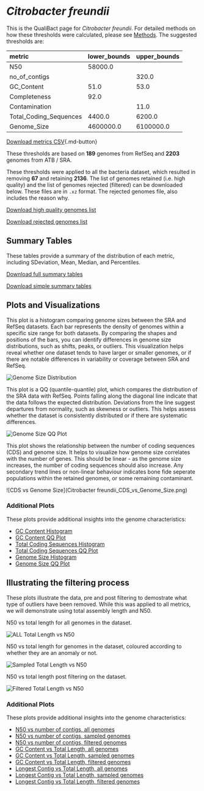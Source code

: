 # *Citrobacter freundii*

This is the QualiBact page for *Citrobacter freundii*. For detailed methods on how these thresholds were calculated, please see [Methods](../../methods.md).
The suggested thresholds are: 

| metric                 | lower_bounds   | upper_bounds   |
|:-----------------------|:---------------|:---------------|
| N50                    | 58000.0        |                |
| no_of_contigs          |                | 320.0          |
| GC_Content             | 51.0           | 53.0           |
| Completeness           | 92.0           |                |
| Contamination          |                | 11.0           |
| Total_Coding_Sequences | 4400.0         | 6200.0         |
| Genome_Size            | 4600000.0      | 6100000.0      |

[Download metrics CSV](Citrobacter_freundii_metrics.csv){.md-button}


These thresholds are based on **189** genomes from RefSeq and **2203** genomes from ATB / SRA.

These thresholds were applied to all the bacteria dataset, which resulted in removing **67** and retaining **2136**.
The list of genomes retained (i.e. high quality) and the list of genomes rejected (filtered) can be downloaded below. These files are in `.xz` format. The rejected genomes file, also includes the reason why.

[Download high quality genomes list](Citrobacter_freundii_high_quality_genomes.csv.xz)


[Download rejected genomes list](Citrobacter_freundii_filtered_out_genomes.csv.xz)



## Summary Tables
These tables provide a summary of the distribution of each metric, including SDeviation, Mean, Median, and Percentiles.

[Download full summary tables](summary.csv)

[Download simple summary tables](selected_summary.csv)

## Plots and Visualizations

This plot is a histogram comparing genome sizes between the SRA and RefSeq datasets. Each bar represents the density of genomes within a specific size range for both datasets. By comparing the shapes and positions of the bars, you can identify differences in genome size distributions, such as shifts, peaks, or outliers. This visualization helps reveal whether one dataset tends to have larger or smaller genomes, or if there are notable differences in variability or coverage between SRA and RefSeq.

![Genome Size Distribution](Genome_Size_refseq_histogram_kde.png)

This plot is a QQ (quantile-quantile) plot, which compares the distribution of the SRA data with RefSeq. Points falling along the diagonal line indicate that the data follows the expected distribution. Deviations from the line suggest departures from normality, such as skewness or outliers. This helps assess whether the dataset is consistently distributed or if there are systematic differences.

![Genome Size QQ Plot](Genome_Size_refseq_qqplot.png)

This plot shows the relationship between the number of coding sequences (CDS) and genome size. It helps to visualize how genome size correlates with the number of genes. This should be linear - as the genome size increases, the number of coding sequences should also increase. Any secondary trend lines or non-linear behaviour indicates bone fide seperate populations within the retained genomes, or some remaining contaminant. 

![CDS vs Genome Size](Citrobacter freundii_CDS_vs_Genome_Size.png)

### Additional Plots

These plots provide additional insights into the genome characteristics:

- [GC Content Histogram](GC_Content_refseq_histogram_kde.png)
- [GC Content QQ Plot](GC_Content_refseq_qqplot.png)
- [Total Coding Sequences Histogram](Total_Coding_Sequences_refseq_histogram_kde.png)
- [Total Coding Sequences QQ Plot](Total_Coding_Sequences_refseq_qqplot.png)
- [Genome Size Histogram](Genome_Size_refseq_histogram_kde.png)
- [Genome Size QQ Plot](Genome_Size_refseq_qqplot.png)
## Illustrating the filtering process
These plots illustrate the data, pre and post filtering to demostrate what type of outliers have been removed. While this was applied to all metrics, we will demonstrate using total assembly length and N50.

N50 vs total length for all genomes in the dataset.

![ALL Total Length vs N50](Citrobacter_freundii_all_total_length_N50.png)

N50 vs total length for genomes in the dataset, coloured according to whether they are an anomaly or not.

![Sampled Total Length vs N50](Citrobacter_freundii_sample_total_length_N50.png)

N50 vs total length post filtering on the dataset.

![Filtered Total Length vs N50](Citrobacter_freundii_filt_total_length_N50.png)

### Additional Plots

These plots provide additional insights into the genome characteristics:

- [N50 vs number of contigs, all genomes](Citrobacter_freundii_all_N50_number.png)
- [N50 vs number of contigs, sampled genomes](Citrobacter_freundii_sample_N50_number.png)
- [N50 vs number of contigs, filtered genomes](Citrobacter_freundii_filt_N50_number.png)
- [GC Content vs Total Length, all genomes](Citrobacter_freundii_all_total_length_GC_Content.png)
- [GC Content vs Total Length, sampled genomes](Citrobacter_freundii_sample_total_length_GC_Content.png)
- [GC Content vs Total Length, filtered genomes](Citrobacter_freundii_filt_total_length_GC_Content.png)
- [Longest Contig vs Total Length, all genomes](Citrobacter_freundii_all_total_length_longest.png)
- [Longest Contig vs Total Length, sampled genomes](Citrobacter_freundii_sample_total_length_longest.png)
- [Longest Contig vs Total Length, filtered genomes](Citrobacter_freundii_filt_total_length_longest.png)
